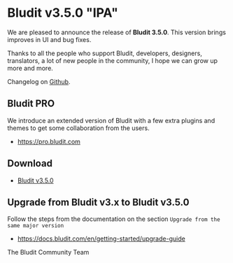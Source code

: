 # Bludit v3.5.0 "IPA"
<!-- date: 2018-12-01 08:00:00 -->
<!-- coverImage: https://source.unsplash.com/WI1MnnzkaZU/1600x900 -->

We are pleased to announce the release of **Bludit 3.5.0**. This version brings improves in UI and bug fixes.

Thanks to all the people who support Bludit, developers, designers, translators, a lot of new people in the community, I hope we can grow up more and more.

Changelog on [Github](https://github.com/bludit/bludit/releases/tag/3.5.0).

## Bludit PRO
We introduce an extended version of Bludit with a few extra plugins and themes to get some collaboration from the users.
- https://pro.bludit.com

## Download
- [Bludit v3.5.0](https://bludit.s3.nl-ams.scw.cloud/bludit-3-5-0.zip)

## Upgrade from Bludit v3.x to Bludit v3.5.0
Follow the steps from the documentation on the section `Upgrade from the same major version`
- https://docs.bludit.com/en/getting-started/upgrade-guide

The Bludit Community Team